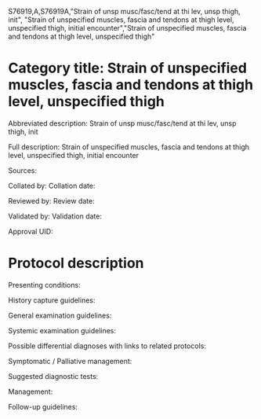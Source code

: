 S76919,A,S76919A,"Strain of unsp musc/fasc/tend at thi lev, unsp thigh, init", "Strain of unspecified muscles, fascia and tendons at thigh level, unspecified thigh, initial encounter","Strain of unspecified muscles, fascia and tendons at thigh level, unspecified thigh"
# Category title: Strain of unspecified muscles, fascia and tendons at thigh level, unspecified thigh

Abbreviated description: Strain of unsp musc/fasc/tend at thi lev, unsp thigh, init

Full description: Strain of unspecified muscles, fascia and tendons at thigh level, unspecified thigh, initial encounter

Sources:

Collated by:
Collation date:

Reviewed by:
Review date:

Validated by:
Validation date:

Approval UID:

# Protocol description

Presenting conditions:

History capture guidelines:

General examination guidelines:

Systemic examination guidelines:

Possible differential diagnoses with links to related protocols:

Symptomatic / Palliative management:

Suggested diagnostic tests:

Management:

Follow-up guidelines:
